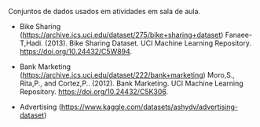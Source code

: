 Conjuntos de dados usados em atividades em sala de aula.

- Bike Sharing (https://archive.ics.uci.edu/dataset/275/bike+sharing+dataset)
Fanaee-T,Hadi. (2013). Bike Sharing Dataset. UCI Machine Learning Repository. https://doi.org/10.24432/C5W894.

- Bank Marketing (https://archive.ics.uci.edu/dataset/222/bank+marketing)
Moro,S., Rita,P., and Cortez,P.. (2012). Bank Marketing. UCI Machine Learning Repository. https://doi.org/10.24432/C5K306.

- Advertising (https://www.kaggle.com/datasets/ashydv/advertising-dataset)
